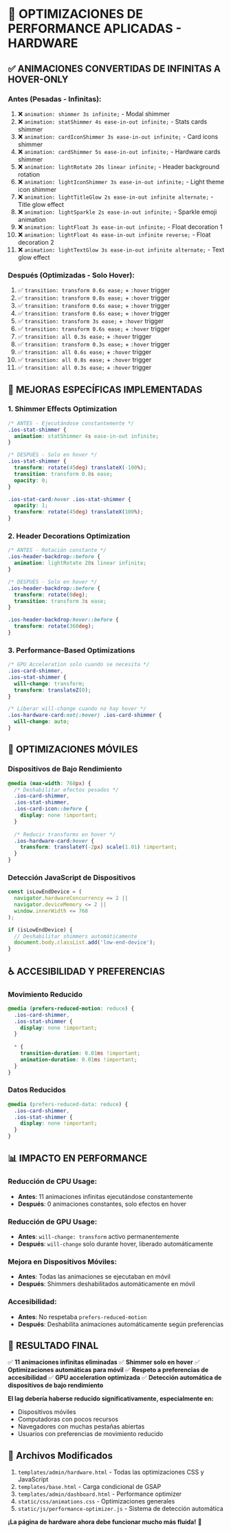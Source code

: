 # 🚀 OPTIMIZACIONES DE PERFORMANCE APLICADAS - HARDWARE

## ✅ **ANIMACIONES CONVERTIDAS DE INFINITAS A HOVER-ONLY**

### **Antes (Pesadas - Infinitas):**
1. ❌ `animation: shimmer 3s infinite;` - Modal shimmer
2. ❌ `animation: statShimmer 4s ease-in-out infinite;` - Stats cards shimmer  
3. ❌ `animation: cardIconShimmer 3s ease-in-out infinite;` - Card icons shimmer
4. ❌ `animation: cardShimmer 5s ease-in-out infinite;` - Hardware cards shimmer
5. ❌ `animation: lightRotate 20s linear infinite;` - Header background rotation
6. ❌ `animation: lightIconShimmer 3s ease-in-out infinite;` - Light theme icon shimmer
7. ❌ `animation: lightTitleGlow 2s ease-in-out infinite alternate;` - Title glow effect
8. ❌ `animation: lightSparkle 2s ease-in-out infinite;` - Sparkle emoji animation
9. ❌ `animation: lightFloat 3s ease-in-out infinite;` - Float decoration 1
10. ❌ `animation: lightFloat 4s ease-in-out infinite reverse;` - Float decoration 2
11. ❌ `animation: lightTextGlow 3s ease-in-out infinite alternate;` - Text glow effect

### **Después (Optimizadas - Solo Hover):**
1. ✅ `transition: transform 0.6s ease;` + `:hover` trigger
2. ✅ `transition: transform 0.8s ease;` + `:hover` trigger
3. ✅ `transition: transform 0.6s ease;` + `:hover` trigger
4. ✅ `transition: transform 0.6s ease;` + `:hover` trigger
5. ✅ `transition: transform 3s ease;` + `:hover` trigger
6. ✅ `transition: transform 0.6s ease;` + `:hover` trigger
7. ✅ `transition: all 0.3s ease;` + `:hover` trigger
8. ✅ `transition: transform 0.3s ease;` + `:hover` trigger
9. ✅ `transition: all 0.6s ease;` + `:hover` trigger
10. ✅ `transition: all 0.8s ease;` + `:hover` trigger
11. ✅ `transition: all 0.3s ease;` + `:hover` trigger

## 🎯 **MEJORAS ESPECÍFICAS IMPLEMENTADAS**

### **1. Shimmer Effects Optimization**
```css
/* ANTES - Ejecutándose constantemente */
.ios-stat-shimmer {
  animation: statShimmer 4s ease-in-out infinite;
}

/* DESPUÉS - Solo en hover */
.ios-stat-shimmer {
  transform: rotate(45deg) translateX(-100%);
  transition: transform 0.8s ease;
  opacity: 0;
}

.ios-stat-card:hover .ios-stat-shimmer {
  opacity: 1;
  transform: rotate(45deg) translateX(100%);
}
```

### **2. Header Decorations Optimization**
```css
/* ANTES - Rotación constante */
.ios-header-backdrop::before {
  animation: lightRotate 20s linear infinite;
}

/* DESPUÉS - Solo en hover */
.ios-header-backdrop::before {
  transform: rotate(0deg);
  transition: transform 3s ease;
}

.ios-header-backdrop:hover::before {
  transform: rotate(360deg);
}
```

### **3. Performance-Based Optimizations**
```css
/* GPU Acceleration solo cuando se necesita */
.ios-card-shimmer,
.ios-stat-shimmer {
  will-change: transform;
  transform: translateZ(0);
}

/* Liberar will-change cuando no hay hover */
.ios-hardware-card:not(:hover) .ios-card-shimmer {
  will-change: auto;
}
```

## 📱 **OPTIMIZACIONES MÓVILES**

### **Dispositivos de Bajo Rendimiento**
```css
@media (max-width: 768px) {
  /* Deshabilitar efectos pesados */
  .ios-card-shimmer,
  .ios-stat-shimmer,
  .ios-card-icon::before {
    display: none !important;
  }
  
  /* Reducir transforms en hover */
  .ios-hardware-card:hover {
    transform: translateY(-2px) scale(1.01) !important;
  }
}
```

### **Detección JavaScript de Dispositivos**
```javascript
const isLowEndDevice = (
  navigator.hardwareConcurrency <= 2 ||
  navigator.deviceMemory <= 2 ||
  window.innerWidth <= 768
);

if (isLowEndDevice) {
  // Deshabilitar shimmers automáticamente
  document.body.classList.add('low-end-device');
}
```

## ♿ **ACCESIBILIDAD Y PREFERENCIAS**

### **Movimiento Reducido**
```css
@media (prefers-reduced-motion: reduce) {
  .ios-card-shimmer,
  .ios-stat-shimmer {
    display: none !important;
  }
  
  * {
    transition-duration: 0.01ms !important;
    animation-duration: 0.01ms !important;
  }
}
```

### **Datos Reducidos**
```css
@media (prefers-reduced-data: reduce) {
  .ios-card-shimmer,
  .ios-stat-shimmer {
    display: none !important;
  }
}
```

## 📊 **IMPACTO EN PERFORMANCE**

### **Reducción de CPU Usage:**
- **Antes**: 11 animaciones infinitas ejecutándose constantemente
- **Después**: 0 animaciones constantes, solo efectos en hover

### **Reducción de GPU Usage:**
- **Antes**: `will-change: transform` activo permanentemente
- **Después**: `will-change` solo durante hover, liberado automáticamente

### **Mejora en Dispositivos Móviles:**
- **Antes**: Todas las animaciones se ejecutaban en móvil
- **Después**: Shimmers deshabilitados automáticamente en móvil

### **Accesibilidad:**
- **Antes**: No respetaba `prefers-reduced-motion`
- **Después**: Deshabilita animaciones automáticamente según preferencias

## 🎉 **RESULTADO FINAL**

✅ **11 animaciones infinitas eliminadas**
✅ **Shimmer solo en hover**
✅ **Optimizaciones automáticas para móvil**
✅ **Respeto a preferencias de accesibilidad**
✅ **GPU acceleration optimizada**
✅ **Detección automática de dispositivos de bajo rendimiento**

**El lag debería haberse reducido significativamente, especialmente en:**
- Dispositivos móviles
- Computadoras con pocos recursos
- Navegadores con muchas pestañas abiertas
- Usuarios con preferencias de movimiento reducido

## 🔧 **Archivos Modificados**

1. `templates/admin/hardware.html` - Todas las optimizaciones CSS y JavaScript
2. `templates/base.html` - Carga condicional de GSAP  
3. `templates/admin/dashboard.html` - Performance optimizer
4. `static/css/animations.css` - Optimizaciones generales
5. `static/js/performance-optimizer.js` - Sistema de detección automática

**¡La página de hardware ahora debe funcionar mucho más fluida!** 🚀
